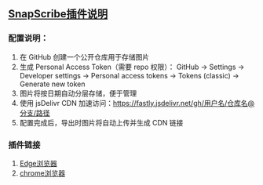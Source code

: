
## [SnapScribe插件说明](https://doc.qazz.site/)

### 配置说明：
1. 在 GitHub 创建一个公开仓库用于存储图片
2. 生成 Personal Access Token（需要 repo 权限）：
GitHub → Settings → Developer settings → Personal access tokens → Tokens (classic) → Generate new token
4. 图片将按日期自动分层存储，便于管理
5. 使用 jsDelivr CDN 加速访问：https://fastly.jsdelivr.net/gh/用户名/仓库名@分支/路径
6. 配置完成后，导出时图片将自动上传并生成 CDN 链接

### 插件链接
1. [Edge浏览器](https://microsoftedge.microsoft.com/addons/detail/snapscribe-%E6%93%8D%E4%BD%9C%E8%87%AA%E5%8A%A8%E6%88%AA%E5%9B%BE%EF%BC%8C%E7%94%9F%E6%88%90%E7%B2%BE%E7%BE%8E%E6%96%87/acdgolljkjjpobjpjpenopfohjahoifl)
2. [chrome浏览器](https://chromewebstore.google.com/detail/snapscribe-%E6%93%8D%E4%BD%9C%E8%87%AA%E5%8A%A8%E6%88%AA%E5%9B%BE%EF%BC%8C%E7%94%9F%E6%88%90%E7%B2%BE%E7%BE%8E%E6%96%87%E6%A1%A3/neijkcnhjjjcglhahinmhigahannljno)

